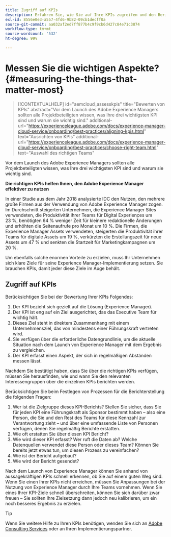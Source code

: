 ```yaml
---
title: Zugriff auf KPIs
description: Erfahren Sie, wie Sie auf Ihre KPIs zugreifen und den Berichtsprozess definieren können
exl-id: 8556e0e3-a557-4fd6-9b82-09cb1decff0a
source-git-commit: aa032af2ed7ff877b4c9f9cb6d427c84e71c3874
workflow-type: tm+mt
source-wordcount: '532'
ht-degree: 99%

---
```


# Messen Sie die wichtigen Aspekte?{#measuring-the-things-that-matter-most}

>[!CONTEXTUALHELP]
>id="aemcloud_assesskpis"
>title="Bewerten von KPIs"
>abstract="Vor dem Launch des Adobe Experience Managers sollten alle Projektbeteiligten wissen, was Ihre drei wichtigsten KPI sind und warum sie wichtig sind."
>additional-url="https://experienceleague.adobe.com/docs/experience-manager-cloud-service/onboarding/best-practices/aligning-kpis.html" text="Ausrichten von KPIs"
>additional-url="https://experienceleague.adobe.com/docs/experience-manager-cloud-service/onboarding/best-practices/choose-right-team.html" text="Auswahl des richtigen Teams"

Vor dem Launch des Adobe Experience Managers sollten alle Projektbeteiligten wissen, was Ihre drei wichtigsten KPI sind und warum sie wichtig sind.

**Die richtigen KPIs helfen Ihnen, den Adobe Experience Manager effektiver zu nutzen**


In einer Studie aus dem Jahr 2018 analysierte IDC den Nutzen, den mehrere große Firmen aus der Verwendung von Adobe Experience Manager zogen. Im Durchschnitt steigerten Unternehmen, die Experience Manager Sites verwendeten, die Produktivität ihrer Teams für Digital Experiences um 23 %, benötigten 64 % weniger Zeit für kleinere redaktionelle Änderungen und erhöhten die Seitenaufrufe pro Monat um 10 %. Die Firmen, die Experience Manager Assets verwendeten, steigerten die Produktivität ihrer Teams für digitale Assets um 19 %, verkürzten die Erstellungszeit für neue Assets um 47 % und senkten die Startzeit für Marketingkampagnen um 20 %.

Um ebenfalls solche enormen Vorteile zu erzielen, muss Ihr Unternehmen sich klare Ziele für seine Experience Manager-Implementierung setzen. Sie brauchen KPIs, damit jeder diese Ziele im Auge behält.

## Zugriff auf KPIs

Berücksichtigen Sie bei der Bewertung Ihrer KPIs Folgendes:

1. Der KPI bezieht sich gezielt auf die Lösung (Experience Manager).
1. Der KPI ist eng auf ein Ziel ausgerichtet, das das Executive Team für wichtig hält.
1. Dieses Ziel steht in direktem Zusammenhang mit einem Unternehmensziel, das von mindestens einer Führungskraft vertreten wird.
1. Sie verfügen über die erforderliche Datengrundlinie, um die aktuelle Situation nach dem Launch von Experience Manager mit dem Ergebnis zu vergleichen.
1. Der KPI erfasst einen Aspekt, der sich in regelmäßigen Abständen messen lässt.

Nachdem Sie bestätigt haben, dass Sie über die richtigen KPIs verfügen, müssen Sie herausfinden, wie und wann Sie den relevanten Interessengruppen über die einzelnen KPIs berichten werden.

Berücksichtigen Sie beim Festlegen von Prozessen für die Berichterstellung die folgenden Fragen:

1. Wer ist die Zielgruppe dieses KPI-Berichts? Stellen Sie sicher, dass Sie für jeden KPI eine Führungskraft als Sponsor bestimmt haben – also eine Person, die Sie und den Rest des Teams für diese Kennzahl zur Verantwortung zieht – und über eine umfassende Liste von Personen verfügen, denen Sie regelmäßig Berichte erstatten.
1. Wie oft erstatten Sie über diesen KPI Bericht?
1. Wie wird dieser KPI erfasst? Wer ruft die Daten ab? Welche Datenquellen verwendet diese Person oder dieses Team? Können Sie bereits jetzt etwas tun, um diesen Prozess zu vereinfachen?
1. Wie ist der Bericht aufgebaut?
1. Wie wird der Bericht gesendet?

Nach dem Launch von Experience Manager können Sie anhand von aussagekräftigen KPIs schnell erkennen, ob Sie auf einem guten Weg sind. Wenn Sie einen Ihrer KPIs nicht erreichen, müssen Sie Anpassungen bei der Nutzung von Experience Manager durch Ihre Teams vornehmen. Wenn Sie eines Ihrer KPI-Ziele schnell überschreiten, können Sie sich darüber zwar freuen – Sie sollten Ihre Zielsetzung dann jedoch neu kalibrieren, um ein noch besseres Ergebnis zu erzielen.

>[!TIP]
>
> Wenn Sie weitere Hilfe zu Ihren KPIs benötigen, wenden Sie sich an [Adobe Consulting Services](https://www.adobe.com/de/experience-cloud/consulting-services.html) oder an Ihren Implementierungspartner.
